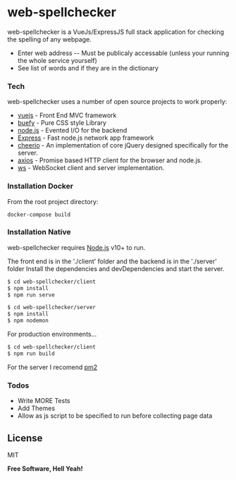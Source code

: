 # web-spellchecker

web-spellchecker is a VueJs/ExpressJS full stack application for checking the spelling of any webpage.
  - Enter web address
  -- Must be publicaly accessable (unless your running the whole service yourself)
  - See list of words and if they are in the dictionary

### Tech

web-spellchecker uses a number of open source projects to work properly:

* [vuejs] - Front End MVC framework
* [buefy] - Pure CSS style Library
* [node.js] - Evented I/O for the backend
* [Express] - Fast node.js network app framework
* [cheerio] - An implementation of core jQuery designed specifically for the server.
* [axios] - Promise based HTTP client for the browser and node.js.
* [ws] - WebSocket client and server implementation.

### Installation Docker
From the root project directory:
```
docker-compose build
```

### Installation Native

web-spellchecker requires [Node.js](https://nodejs.org/) v10+ to run.

The front end is in the './client' folder and the backend is in the './server' folder
Install the dependencies and devDependencies and start the server.

```sh
$ cd web-spellchecker/client
$ npm install
$ npm run serve

$ cd web-spellchecker/server
$ npm install
$ npm nodemon
```

For production environments...

```sh
$ cd web-spellchecker/client
$ npm run build
```

For the server I recomend [pm2](http://pm2.keymetrics.io/docs/usage/quick-start/)

### Todos

 - Write MORE Tests
 - Add Themes
 - Allow as js script to be specified to run before collecting page data

License
----

MIT


**Free Software, Hell Yeah!**

[//]: # (These are reference links used in the body of this note and get stripped out when the markdown processor does its job. There is no need to format nicely because it shouldn't be seen. Thanks SO - http://stackoverflow.com/questions/4823468/store-comments-in-markdown-syntax)

   [buefy]: <https://buefy.org/>
   [git-repo-url]: <https://github.com/Arges86/web-spellchecker>
   [vuejs]: <https://vuejs.org/>
   [expressjs]: <https://expressjs.com/>
   [node.js]: <http://nodejs.org>
   [express]: <http://expressjs.com>
   [cheerio]: <https://www.npmjs.com/package/cheerio>
   [axios]: <https://www.npmjs.com/package/axios>
   [ws]: <https://www.npmjs.com/package/ws>
